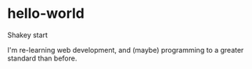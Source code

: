 # hello-world
Shakey start

I'm re-learning web development, and (maybe) programming to a greater standard than before.
